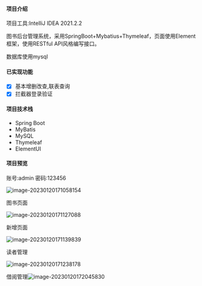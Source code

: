 #### 项目介绍

项目工具:IntelliJ IDEA 2021.2.2

图书后台管理系统，采用SpringBoot+Mybatius+Thymeleaf，页面使用Element框架，使用RESTful API风格编写接口。

数据库使用mysql

#### 已实现功能

- [x] 基本增删改查,联表查询
- [x] 拦截器登录验证

#### 项目技术栈

- Spring Boot
- MyBatis
- MySQL
- Thymeleaf
- ElementUI

#### 项目预览



账号:admin 密码:123456

![image-20230120171058154](https://i0.hdslb.com/bfs/album/55875f67b692a5c0337395d65bf5dc9f38a01c19.png)

图书页面

![image-20230120171127088](https://i0.hdslb.com/bfs/album/2560a9eee2070cd862b699902a8ca36c422bb274.png)



新增页面

![image-20230120171139839](https://i0.hdslb.com/bfs/album/b7eb3eeed9a251504fda34ac365c82ce3c2813c1.png)



读者管理

![image-20230120171238178](https://i0.hdslb.com/bfs/album/612d0960541da3a7acb3bc3547d497db1a17e8c9.png)

借阅管理![image-20230120172045830](https://i0.hdslb.com/bfs/album/758bc146e0c5faad0cf94733800d719e0c086f15.png)



